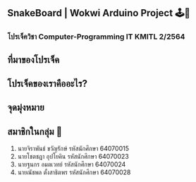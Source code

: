 ## SnakeBoard | Wokwi Arduino Project 🕹️🐍

### โปรเจ็ควิชา Computer-Programming IT KMITL 2/2564 

## ที่มาของโปรเจ็ค

## โปรเจ็คของเราคืออะไร?

## จุดมุ่งหมาย

## สมาชิกในกลุ่ม 🧑
1. นายจิราพันธ์ ขวัญรักษ์ รหัสนักศึกษา 64070015
2. นายโชตชฎา อุปโยคิน รหัสนักศึกษา 64070023
3. นายฐนกร อมตเวทย์ รหัสนักศึกษา 64070024
4. นายณัชพล ตั้งสาธิตพร รหัสนักศึกษา 64070028
